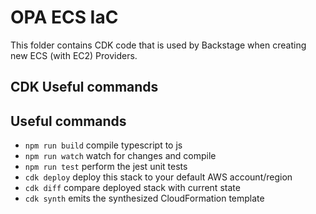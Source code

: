 # OPA ECS IaC

This folder contains CDK code that is used by Backstage when creating new ECS (with EC2) Providers.

## CDK Useful commands

## Useful commands

* `npm run build`   compile typescript to js
* `npm run watch`   watch for changes and compile
* `npm run test`    perform the jest unit tests
* `cdk deploy`      deploy this stack to your default AWS account/region
* `cdk diff`        compare deployed stack with current state
* `cdk synth`       emits the synthesized CloudFormation template
